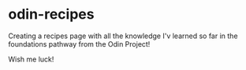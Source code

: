 # odin-recipes

Creating a recipes page with all the knowledge I'v learned so far in the foundations pathway from the Odin Project!

Wish me luck!